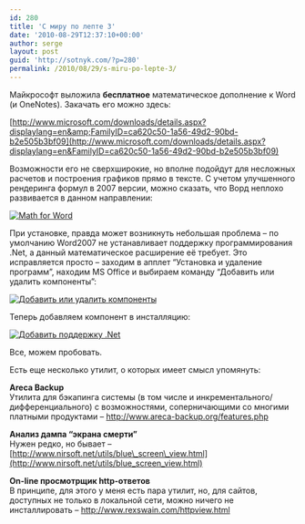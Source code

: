 ```yaml
---
id: 280
title: 'С миру по лепте 3'
date: '2010-08-29T12:37:10+00:00'
author: serge
layout: post
guid: 'http://sotnyk.com/?p=280'
permalink: /2010/08/29/s-miru-po-lepte-3/
---
```


Майкрософт выложила **бесплатное** математическое дополнение к Word (и OneNotes). Закачать его можно здесь:

[http://www.microsoft.com/downloads/details.aspx?displaylang=en&amp;FamilyID=ca620c50-1a56-49d2-90bd-b2e505b3bf09](http://www.microsoft.com/downloads/details.aspx?displaylang=en&FamilyID=ca620c50-1a56-49d2-90bd-b2e505b3bf09)  
  
Возможности его не сверхширокие, но вполне подойдут для несложных расчетов и построения графиков прямо в тексте. С учетом улучшенного рендеринга формул в 2007 версии, можно сказать, что Ворд неплохо развивается в данном направлении:

[![Math for Word](http://localhost/wp-content/uploads/2010/08/Math4Word.png "Math for Word")](http://localhost/wp-content/uploads/2010/08/Math4Word.png)

При установке, правда может возникнуть небольшая проблема – по умолчанию Word2007 не устанавливает поддержку программирования .Net, а данный математическое расширение её требует. Это исправляется просто – заходим в апплет “Установка и удаление программ”, находим MS Office и выбираем команду “Добавить или удалить компоненты”:

[![Добавить или удалить компоненты](http://localhost/wp-content/uploads/2010/08/WordChangeSetup.png "Добавить или удалить компоненты")](http://localhost/wp-content/uploads/2010/08/WordChangeSetup.png)

Теперь добавляем компонент в инсталляцию:

[![Добавить поддержку .Net](http://localhost/wp-content/uploads/2010/08/NetSupport.png "Добавить поддержку .Net")](http://localhost/wp-content/uploads/2010/08/NetSupport.png)

Все, можем пробовать.

Есть еще несколько утилит, о которых имеет смысл упомянуть:

**Areca Backup**  
Утилита для бэкапинга системы (в том числе и инкрементального/дифференциального) с возможностями, соперничающими со многими платными продуктами – <http://www.areca-backup.org/features.php>

**Анализ дампа “экрана смерти”**  
Нужен редко, но бывает – [http://www.nirsoft.net/utils/blue\_screen\_view.html](http://www.nirsoft.net/utils/blue_screen_view.html)

**On-line просмотрщик http-ответов**  
В принципе, для этого у меня есть пара утилит, но, для сайтов, доступных не только в локальной сети, можно ничего не инсталлировать – <http://www.rexswain.com/httpview.html>